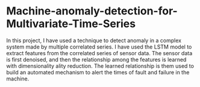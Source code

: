 # Machine-anomaly-detection-for-Multivariate-Time-Series
In this project, I have used a technique to detect anomaly in a complex system made by multiple correlated series. 
I have used the LSTM model to extract features from the correlated series of sensor data. 
The sensor data is first denoised, and then the relationship among the features is learned with dimensionality  ality reduction. 
The learned relationship is them used to build an automated mechanism to alert the times of fault and failure in the machine.  
